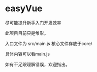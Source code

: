 # easyVue
尽可能提升新手入门开发效率


此项目目前只是雏形。

入口文件为 src/main.js
核心文件存放于core/

具体内容可以看main.js

如有不足跟理解错误，欢迎指出。